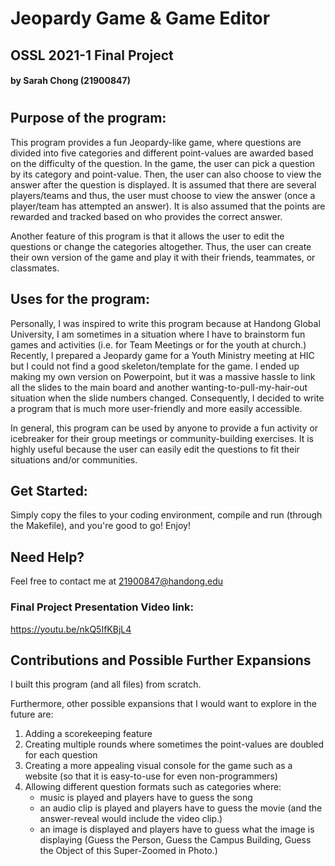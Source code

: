 # Jeopardy Game & Game Editor
## OSSL 2021-1 Final Project
#### by Sarah Chong (21900847)
#
## Purpose of the program:
This program provides a fun Jeopardy-like game, where questions are divided into five categories and different point-values are awarded based on the difficulty of the question. In the game, the user can pick a question by its category and point-value. Then, the user can also choose to view the answer after the question is displayed. It is assumed that there are several players/teams and thus, the user must choose to view the answer (once a player/team has attempted an answer). It is also assumed that the points are rewarded and tracked based on who provides the correct answer.

Another feature of this program is that it allows the user to edit the questions or change the categories altogether. Thus, the user can create their own version of the game and play it with their friends, teammates, or classmates.

## Uses for the program:
Personally, I was inspired to write this program because at Handong Global University, I am sometimes in a situation where I have to brainstorm fun games and activities (i.e. for Team Meetings or for the youth at church.) Recently, I prepared a Jeopardy game for a Youth Ministry meeting at HIC but I could not find a good skeleton/template for the game. I ended up making my own version on Powerpoint, but it was a massive hassle to link all the slides to the main board and another wanting-to-pull-my-hair-out situation when the slide numbers changed. Consequently, I decided to write a program that is much more user-friendly and more easily accessible.

In general, this program can be used by anyone to provide a fun activity or icebreaker for their group meetings or community-building exercises. It is highly useful because the user can easily edit the questions to fit their situations and/or communities.

## Get Started:
Simply copy the files to your coding environment, compile and run (through the Makefile), and you're good to go! Enjoy!
 
## Need Help?
Feel free to contact me at 21900847@handong.edu
### Final Project Presentation Video link: 
https://youtu.be/nkQ5IfKBjL4

## Contributions and Possible Further Expansions
I built this program (and all files) from scratch.

Furthermore, other possible expansions that I would want to explore in the future are:
 1. Adding a scorekeeping feature 
 2. Creating multiple rounds where sometimes the point-values are doubled for each question
 3. Creating a more appealing visual console for the game such as a website (so that it is easy-to-use for even non-programmers)
 4. Allowing different question formats such as categories where:
    * music is played and players have to guess the song 
    * an audio clip is played and players have to guess the movie (and the answer-reveal would include the video clip.)
    * an image is displayed and players have to guess what the image is displaying (Guess the Person, Guess the Campus Building, Guess the Object of this Super-Zoomed in Photo.)
